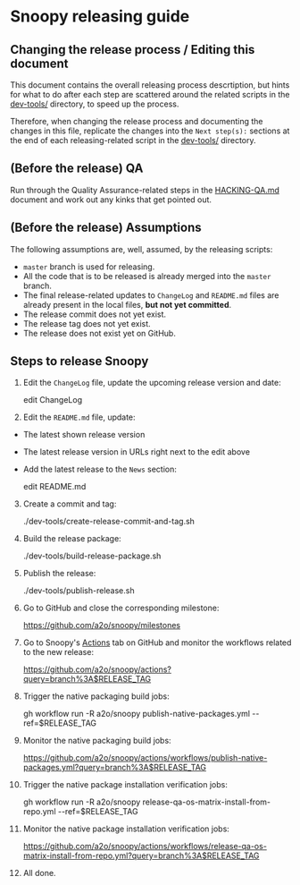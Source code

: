 # Snoopy releasing guide



## Changing the release process / Editing this document

This document contains the overall releasing process descrtiption, but hints
for what to do after each step are scattered around the related scripts in the
[dev-tools/](../dev-tools/) directory, to speed up the process.

Therefore, when changing the release process and documenting the changes in
this file, replicate the changes into the `Next step(s):` sections at the end of
each releasing-related script in the [dev-tools/](../dev-tools/) directory.



## (Before the release) QA

Run through the Quality Assurance-related steps in the [HACKING-QA.md](HACKING-QA.md) document
and work out any kinks that get pointed out.



## (Before the release) Assumptions

The following assumptions are, well, assumed, by the releasing scripts:
- `master` branch is used for releasing.
- All the code that is to be released is already merged into the `master` branch.
- The final release-related updates to `ChangeLog` and `README.md` files are already
  present in the local files, **but not yet committed**.
- The release commit does not yet exist.
- The release tag does not yet exist.
- The release does not exist yet on GitHub.



## Steps to release Snoopy

1. Edit the `ChangeLog` file, update the upcoming release version and date:

    edit ChangeLog


2. Edit the `README.md` file, update:
- The latest shown release version
- The latest release version in URLs right next to the edit above
- Add the latest release to the `News` section:

    edit README.md


3. Create a commit and tag:

    ./dev-tools/create-release-commit-and-tag.sh


4. Build the release package:

    ./dev-tools/build-release-package.sh


5. Publish the release:

    ./dev-tools/publish-release.sh


6. Go to GitHub and close the corresponding milestone:

    https://github.com/a2o/snoopy/milestones


7. Go to Snoopy's [Actions](https://github.com/a2o/snoopy/actions) tab
   on GitHub and monitor the workflows related to the new release:

    https://github.com/a2o/snoopy/actions?query=branch%3A$RELEASE_TAG


8. Trigger the native packaging build jobs:

    gh workflow run -R a2o/snoopy publish-native-packages.yml --ref=$RELEASE_TAG


9. Monitor the native packaging build jobs:

    https://github.com/a2o/snoopy/actions/workflows/publish-native-packages.yml?query=branch%3A$RELEASE_TAG


10. Trigger the native package installation verification jobs:

    gh workflow run -R a2o/snoopy release-qa-os-matrix-install-from-repo.yml --ref=$RELEASE_TAG


11. Monitor the native package installation verification jobs:

    https://github.com/a2o/snoopy/actions/workflows/release-qa-os-matrix-install-from-repo.yml?query=branch%3A$RELEASE_TAG


12. All done.
